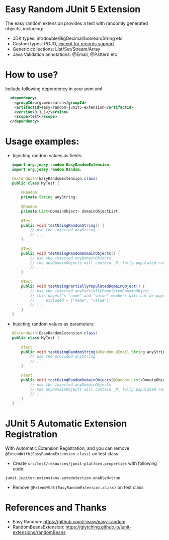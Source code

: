 Easy Random JUnit 5 Extension
=============================

The easy random extension provides a test with randomly generated objects, including:

* JDK types: int/double/BigDecimal/boolean/String etc
* Custom types: POJO, [except for records support](https://github.com/j-easy/easy-random/issues/397)
* Generic collections: List/Set/Stream/Array
* Java Validation annotations: @Email, @Pattern etc

# How to use?

Include following dependency in your pom.xml

```xml
  <dependency>
    <groupId>org.mvnsearch</groupId>
    <artifactId>easy-random-junit5-extension</artifactId>
    <version>0.1.1</version>
    <scope>test</scope>
  </dependency>
```

# Usage examples:

* Injecting random values as fields:

```java
   import org.jeasy.random.EasyRandomExtension;
   import org.jeasy.random.Random;

   @ExtendWith(EasyRandomExtension.class)
   public class MyTest {
  
       @Random
       private String anyString;
  
       @Random
       private List<DomainObject> domainObjectList;
       
       @Test
       public void testUsingRandomString() {
           // use the injected anyString
           // ...
       }
  
       @Test
       public void testUsingRandomDomainObjects() {
           // use the injected anyDomainObjects
           // the anyDomainObjects will contain _N_ fully populated random instances of DomainObject
           // ...
       }
  
       @Test
       public void testUsingPartiallyPopulatedDomainObject() {
           // use the injected anyPartiallyPopulatedDomainObject
           // this object's "name" and "value" members will not be populated since this has been declared with
           //     excluded = {"name", "value"}
           // ...
       }
   }

```

* Injecting random values as parameters:

```java
   @ExtendWith(EasyRandomExtension.class)
   public class MyTest {
  
       @Test
       public void testUsingRandomString(@Random @Email String anyString) {
           // use the provided anyString
           // ...
       }
  
       @Test
       public void testUsingRandomDomainObjects(@Random List<DomainObject> anyDomainObjects) {
           // use the injected anyDomainObjects
           // the anyDomainObjects will contain _N_ fully populated random instances of DomainObject
           // ...
       }
   }
```

# JUnit 5 Automatic Extension Registration

With Automatic Extension Registration, and you can remove `@ExtendWith(EasyRandomExtension.class)` on test class.

* Create `src/test/resources/junit-platform.properties` with following code:

```properties
junit.jupiter.extensions.autodetection.enabled=true
```

* Remove `@ExtendWith(EasyRandomExtension.class)` on test class

# References and Thanks

* Easy Random: https://github.com/j-easy/easy-random
* RandomBeansExtension: https://glytching.github.io/junit-extensions/randomBeans
